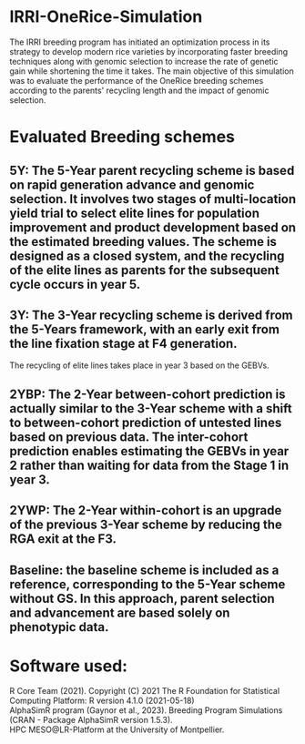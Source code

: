 # IRRI-OneRice-Simulation
The IRRI breeding program has initiated an optimization process in its strategy to develop modern rice varieties by incorporating faster breeding techniques along with genomic selection to increase the rate of genetic gain while shortening the time it takes.
The main objective of this simulation was to evaluate the performance of the OneRice breeding schemes according to the parents' recycling length and the impact of genomic selection.

# Evaluated Breeding schemes

## 5Y: The 5-Year parent recycling scheme is based on rapid generation advance and genomic selection. It involves two stages of multi-location yield trial to select elite lines for population improvement and product development based on the estimated breeding values. The scheme is designed as a closed system, and the recycling of the elite lines as parents for the subsequent cycle occurs in year 5.

## 3Y: The 3-Year recycling scheme is derived from the 5-Years framework, with an early exit from the line fixation stage at F4 generation. 
The recycling of elite lines takes place in year 3 based on the GEBVs.

## 2YBP: The 2-Year between-cohort prediction is actually similar to the 3-Year scheme with a shift to between-cohort prediction of untested lines based on previous data. The inter-cohort prediction enables estimating the GEBVs in year 2 rather than waiting for data from the Stage 1 in year 3. 

## 2YWP: The 2-Year within-cohort is an upgrade of the previous 3-Year scheme by reducing the RGA exit at the F3. 

## Baseline: the baseline scheme is included as a reference, corresponding to the 5-Year scheme without GS. In this approach, parent selection and advancement are based solely on phenotypic data. 

# Software used:
R Core Team (2021). Copyright (C) 2021 The R Foundation for Statistical Computing Platform: R version 4.1.0 (2021-05-18) \
AlphaSimR program (Gaynor et al., 2023). Breeding Program Simulations (CRAN - Package AlphaSimR version 1.5.3). \
HPC MESO@LR-Platform at the University of Montpellier.
